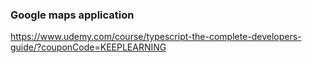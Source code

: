 ### Google maps application

https://www.udemy.com/course/typescript-the-complete-developers-guide/?couponCode=KEEPLEARNING
